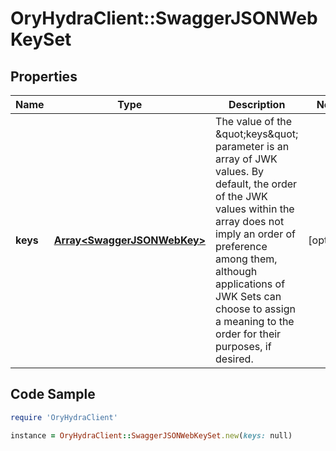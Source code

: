 # OryHydraClient::SwaggerJSONWebKeySet

## Properties

Name | Type | Description | Notes
------------ | ------------- | ------------- | -------------
**keys** | [**Array&lt;SwaggerJSONWebKey&gt;**](SwaggerJSONWebKey.md) | The value of the \&quot;keys\&quot; parameter is an array of JWK values.  By default, the order of the JWK values within the array does not imply an order of preference among them, although applications of JWK Sets can choose to assign a meaning to the order for their purposes, if desired. | [optional] 

## Code Sample

```ruby
require 'OryHydraClient'

instance = OryHydraClient::SwaggerJSONWebKeySet.new(keys: null)
```



